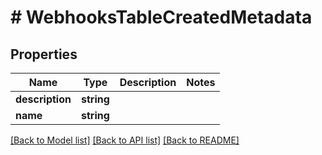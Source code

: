 # # WebhooksTableCreatedMetadata

## Properties

Name | Type | Description | Notes
------------ | ------------- | ------------- | -------------
**description** | **string** |  |
**name** | **string** |  |

[[Back to Model list]](../../README.md#models) [[Back to API list]](../../README.md#endpoints) [[Back to README]](../../README.md)
